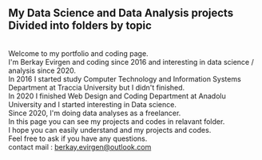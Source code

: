 ## My Data Science and Data Analysis projects Divided into folders by topic
<br/>Welcome to my portfolio and coding page.
<br/>I'm Berkay Evirgen and coding since 2016 and interesting in data science / analysis since 2020.
<br/>In 2016 I started study Computer Technology and Information Systems Department at Traccia University but I didn't finished.
<br/>In 2020 I finished Web Design and Coding Department at Anadolu University and I started interesting in Data science.
<br/>Since 2020, I'm doing data analyses as a freelancer.
<br/>In this page you can see my projects and codes in relavant folder.
<br/>I hope you can easily understand and my projects and codes.
<br/>Feel free to ask if you have any questions.
<br/>contact mail : berkay.evirgen@outlook.com
